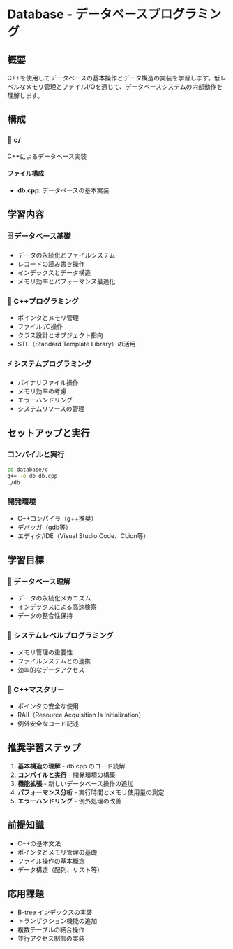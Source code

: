 # Database - データベースプログラミング

## 概要
C++を使用してデータベースの基本操作とデータ構造の実装を学習します。低レベルなメモリ管理とファイルI/Oを通じて、データベースシステムの内部動作を理解します。

## 構成

### 📁 c/
C++によるデータベース実装

#### ファイル構成
- **db.cpp**: データベースの基本実装

## 学習内容

### 🗄️ データベース基礎
- データの永続化とファイルシステム
- レコードの読み書き操作
- インデックスとデータ構造
- メモリ効率とパフォーマンス最適化

### 🔧 C++プログラミング
- ポインタとメモリ管理
- ファイルI/O操作
- クラス設計とオブジェクト指向
- STL（Standard Template Library）の活用

### ⚡ システムプログラミング
- バイナリファイル操作
- メモリ効率の考慮
- エラーハンドリング
- システムリソースの管理

## セットアップと実行

### コンパイルと実行
```bash
cd database/c
g++ -o db db.cpp
./db
```

### 開発環境
- C++コンパイラ（g++推奨）
- デバッガ（gdb等）
- エディタ/IDE（Visual Studio Code、CLion等）

## 学習目標

### 🎯 データベース理解
- データの永続化メカニズム
- インデックスによる高速検索
- データの整合性保持

### 🎯 システムレベルプログラミング
- メモリ管理の重要性
- ファイルシステムとの連携
- 効率的なデータアクセス

### 🎯 C++マスタリー
- ポインタの安全な使用
- RAII（Resource Acquisition Is Initialization）
- 例外安全なコード記述

## 推奨学習ステップ

1. **基本構造の理解** - db.cpp のコード読解
2. **コンパイルと実行** - 開発環境の構築
3. **機能拡張** - 新しいデータベース操作の追加
4. **パフォーマンス分析** - 実行時間とメモリ使用量の測定
5. **エラーハンドリング** - 例外処理の改善

## 前提知識
- C++の基本文法
- ポインタとメモリ管理の基礎
- ファイル操作の基本概念
- データ構造（配列、リスト等）

## 応用課題
- B-tree インデックスの実装
- トランザクション機能の追加
- 複数テーブルの結合操作
- 並行アクセス制御の実装